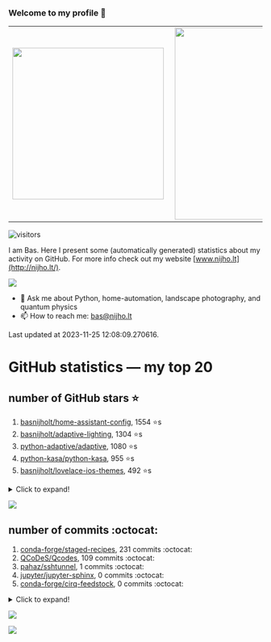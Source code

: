 ### Welcome to my profile 👋

<center>
  <table>
    <tr>
        <td><img width="300px" align="left" src="https://github-readme-stats.vercel.app/api/top-langs/?username=basnijholt&hide=TeX,Jupyter%20Notebook&layout=compact&theme=radical" /></td>
        <td><img align='right' src="https://github-readme-stats.vercel.app/api?username=basnijholt&show_icons=true&theme=radical" width="380"></td>
    </tr>
  </table>
</center>

![visitors](https://visitor-badge.glitch.me/badge?page_id=basnijholt.visitor-badge)

I am Bas. Here I present some (automatically generated) statistics about my activity on GitHub. For more info check out my website [www.nijho.lt](http://nijho.lt/).

![](https://www.nijho.lt/authors/admin/avatar_hu9e60e4b9bc120dfb6a666009f2878da6_182107_250x250_fill_q90_lanczos_center.jpg)

- 💬 Ask me about Python, home-automation, landscape photography, and quantum physics
- 📫 How to reach me: bas@nijho.lt

Last updated at 2023-11-25 12:08:09.270616.

# GitHub statistics — my top 20

## number of GitHub stars ⭐️

1. [basnijholt/home-assistant-config](https://github.com/basnijholt/home-assistant-config/), 1554 ⭐️s
2. [basnijholt/adaptive-lighting](https://github.com/basnijholt/adaptive-lighting/), 1304 ⭐️s
3. [python-adaptive/adaptive](https://github.com/python-adaptive/adaptive/), 1080 ⭐️s
4. [python-kasa/python-kasa](https://github.com/python-kasa/python-kasa/), 955 ⭐️s
5. [basnijholt/lovelace-ios-themes](https://github.com/basnijholt/lovelace-ios-themes/), 492 ⭐️s
<details><summary>Click to expand!</summary>

6. [basnijholt/lovelace-ios-dark-mode-theme](https://github.com/basnijholt/lovelace-ios-dark-mode-theme/), 426 ⭐️s
7. [basnijholt/miflora](https://github.com/basnijholt/miflora/), 359 ⭐️s
8. [basnijholt/rsync-time-machine.py](https://github.com/basnijholt/rsync-time-machine.py/), 348 ⭐️s
9. [topocm/topocm_content](https://github.com/topocm/topocm_content/), 257 ⭐️s
10. [basnijholt/home-assistant-streamdeck-yaml](https://github.com/basnijholt/home-assistant-streamdeck-yaml/), 147 ⭐️s
11. [basnijholt/home-assistant-macbook-touch-bar](https://github.com/basnijholt/home-assistant-macbook-touch-bar/), 94 ⭐️s
12. [basnijholt/markdown-code-runner](https://github.com/basnijholt/markdown-code-runner/), 77 ⭐️s
13. [kwant-project/kwant](https://github.com/kwant-project/kwant/), 76 ⭐️s
14. [basnijholt/home-assistant-streamdeck-yaml-addon](https://github.com/basnijholt/home-assistant-streamdeck-yaml-addon/), 50 ⭐️s
15. [basnijholt/aiokef](https://github.com/basnijholt/aiokef/), 34 ⭐️s
16. [basnijholt/thesis-cover](https://github.com/basnijholt/thesis-cover/), 27 ⭐️s
17. [basnijholt/adaptive-scheduler](https://github.com/basnijholt/adaptive-scheduler/), 22 ⭐️s
18. [basnijholt/instacron](https://github.com/basnijholt/instacron/), 20 ⭐️s
19. [kwant-project/kwant-tutorial-2016](https://github.com/kwant-project/kwant-tutorial-2016/), 16 ⭐️s
20. [basnijholt/addon-otmonitor](https://github.com/basnijholt/addon-otmonitor/), 15 ⭐️s

</details>

![](https://github.com/basnijholt/basnijholt/raw/main/stars_over_time.png)

## number of commits :octocat:

1. [conda-forge/staged-recipes](https://github.com/conda-forge/staged-recipes/), 231 commits :octocat:
2. [QCoDeS/Qcodes](https://github.com/QCoDeS/Qcodes/), 109 commits :octocat:
3. [pahaz/sshtunnel](https://github.com/pahaz/sshtunnel/), 1 commits :octocat:
4. [jupyter/jupyter-sphinx](https://github.com/jupyter/jupyter-sphinx/), 0 commits :octocat:
5. [conda-forge/cirq-feedstock](https://github.com/conda-forge/cirq-feedstock/), 0 commits :octocat:
<details><summary>Click to expand!</summary>

6. [Azure/azure-cli](https://github.com/Azure/azure-cli/), 0 commits :octocat:
7. [basnijholt/slurm-usage](https://github.com/basnijholt/slurm-usage/), 0 commits :octocat:
8. [basnijholt/adaptive-tools](https://github.com/basnijholt/adaptive-tools/), 0 commits :octocat:
9. [conda-forge/conda-forge-repodata-patches-feedstock](https://github.com/conda-forge/conda-forge-repodata-patches-feedstock/), 0 commits :octocat:
10. [jupyter/docker-stacks](https://github.com/jupyter/docker-stacks/), 0 commits :octocat:
11. [basnijholt/thesis](https://github.com/basnijholt/thesis/), 0 commits :octocat:
12. [tox-dev/azure-pipelines-template](https://github.com/tox-dev/azure-pipelines-template/), 0 commits :octocat:
13. [MicrosoftDocs/azure-docs](https://github.com/MicrosoftDocs/azure-docs/), 0 commits :octocat:
14. [custom-cards/button-card](https://github.com/custom-cards/button-card/), 0 commits :octocat:
15. [executablebooks/MyST-NB](https://github.com/executablebooks/MyST-NB/), 0 commits :octocat:
16. [basnijholt/pfapack](https://github.com/basnijholt/pfapack/), 0 commits :octocat:
17. [Textualize/rich](https://github.com/Textualize/rich/), 0 commits :octocat:
18. [basnijholt/adaptive-scheduler](https://github.com/basnijholt/adaptive-scheduler/), 0 commits :octocat:
19. [basnijholt/qcodes-repr](https://github.com/basnijholt/qcodes-repr/), 0 commits :octocat:
20. [python-kasa/python-kasa](https://github.com/python-kasa/python-kasa/), 0 commits :octocat:

</details>

![](https://github.com/basnijholt/basnijholt/raw/main/commits_per_hour.png)

![](https://github.com/basnijholt/basnijholt/raw/main/commits_per_weekday.png)

